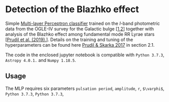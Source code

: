 # Detection of the Blazhko effect

Simple [Multi-layer Perceptron classifier](https://scikit-learn.org/stable/modules/generated/sklearn.neural_network.MLPClassifier.html "MLP sklearn") trained on the *I*-band photometric data from the OGLE-IV survey for the Galactic bulge [[1](https://ui.adsabs.harvard.edu/abs/2019AcA....69..321S/abstract "Cite"),[2](https://ui.adsabs.harvard.edu/abs/2014AcA....64..177S/abstract "Cite")] together with analysis of the Blazhko effect among fundamental mode RR Lyrae stars [[Prudil et al. (2019).](https://ui.adsabs.harvard.edu/abs/2017MNRAS.466.2602P/abstract "Cite")]. Details on the training and tuning of the hyperparameters can be found here [Prudil & Skarka 2017](https://ui.adsabs.harvard.edu/abs/2019MNRAS.484.4833P/abstract "Cite") in section 2.1.

The code in the enclosed jupyter notebook is compatible with `Python 3.7.3`, `Astropy 4.0.1.` and `Numpy 1.18.5`.

## Usage

The MLP requires six parameters `pulsation period`, `amplitude`, `r`, `$\varphi$`, `Python 3.7.3`, `Python 3.7.3`,











